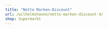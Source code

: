 ```yaml
---
title: "Netto Marken-Discount"
url: /wilhelmshaven/netto-marken-discount-4/
shop: Supermarkt
---
```

